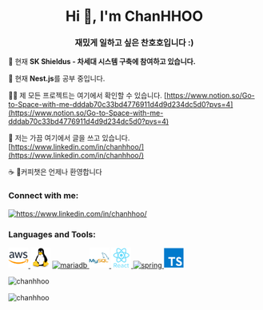 <h1 align="center">Hi 👋, I'm ChanHHOO</h1>
<h3 align="center">재밌게 일하고 싶은 찬호호입니다 :)</h3>


🔭 현재 **SK Shieldus - 차세대 시스템 구축에 참여하고 있습니다.**

🌱 현재 **Nest.js**를 공부 중입니다.

👨‍💻 제 모든 프로젝트는 여기에서 확인할 수 있습니다. [https://www.notion.so/Go-to-Space-with-me-dddab70c33bd4776911d4d9d234dc5d0?pvs=4](https://www.notion.so/Go-to-Space-with-me-dddab70c33bd4776911d4d9d234dc5d0?pvs=4)

📝 저는 가끔 여기에서 글을 쓰고 있습니다. [https://www.linkedin.com/in/chanhhoo/](https://www.linkedin.com/in/chanhhoo/)

☕️ 커피챗은 언제나 환영합니다 

<h3 align="left">Connect with me:</h3>
<p align="left">
<a href="https://linkedin.com/in/https://www.linkedin.com/in/chanhhoo/" target="blank"><img align="center" src="https://raw.githubusercontent.com/rahuldkjain/github-profile-readme-generator/master/src/images/icons/Social/linked-in-alt.svg" alt="https://www.linkedin.com/in/chanhhoo/" height="30" width="40" /></a>
</p>

<h3 align="left">Languages and Tools:</h3>
<p align="left"> <a href="https://aws.amazon.com" target="_blank" rel="noreferrer"> <img src="https://raw.githubusercontent.com/devicons/devicon/master/icons/amazonwebservices/amazonwebservices-original-wordmark.svg" alt="aws" width="40" height="40"/> </a> <img src="https://raw.githubusercontent.com/devicons/devicon/master/icons/linux/linux-original.svg" alt="linux" width="40" height="40"/> </a> <a href="https://mariadb.org/" target="_blank" rel="noreferrer"> <img src="https://www.vectorlogo.zone/logos/mariadb/mariadb-icon.svg" alt="mariadb" width="40" height="40"/> </a> <a href="https://www.mysql.com/" target="_blank" rel="noreferrer"> <img src="https://raw.githubusercontent.com/devicons/devicon/master/icons/mysql/mysql-original-wordmark.svg" alt="mysql" width="40" height="40"/> </a> <a href="https://nestjs.com/" target="_blank" rel="noreferrer">  </a> <a href="https://reactjs.org/" target="_blank" rel="noreferrer"> <img src="https://raw.githubusercontent.com/devicons/devicon/master/icons/react/react-original-wordmark.svg" alt="react" width="40" height="40"/> </a>  </a> <a href="https://spring.io/" target="_blank" rel="noreferrer"> <img src="https://www.vectorlogo.zone/logos/springio/springio-icon.svg" alt="spring" width="40" height="40"/> </a> <a href="https://www.typescriptlang.org/" target="_blank" rel="noreferrer"> <img src="https://raw.githubusercontent.com/devicons/devicon/master/icons/typescript/typescript-original.svg" alt="typescript" width="40" height="40"/> </a> </p>

<p><img align="center" src="https://github-readme-stats.vercel.app/api/top-langs?username=chanhhoo&show_icons=true&locale=en&layout=compact" alt="chanhhoo" /></p>

<p><img align="center" src="https://github-readme-streak-stats.herokuapp.com/?user=chanhhoo&" alt="chanhhoo" /></p>
